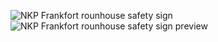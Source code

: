 ![NKP Frankfort rounhouse safety sign](https://github.com/user-attachments/assets/7f9c713d-c8ed-474c-b098-ea8079671b64)
![NKP Frankfort rounhouse safety sign preview](https://github.com/user-attachments/assets/a8cbf3f5-7d5b-4448-9ed8-4bba834e13af)

